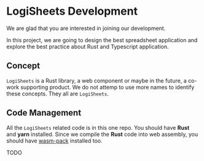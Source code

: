 # LogiSheets Development

We are glad that you are interested in joining our development.

In this project, we are going to design the best spreadsheet application
and explore the best practice about Rust and Typescript application.

## Concept

`LogiSheets` is a Rust library, a web component or maybe in the future, a co-work supporting product.
We do not attemp to use more names to identify these concepts.
They all are `LogiSheets`.

## Code Management

All the `LogiSheets` related code is in this one repo.
You should have **Rust** and **yarn** installed.
Since we compile the **Rust** code into web assembly, you should have [wasm-pack](https://rustwasm.github.io/docs/wasm-pack/commands/build.html) installed too.

TODO
